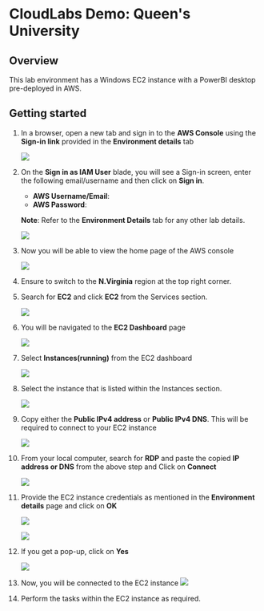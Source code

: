 # CloudLabs Demo: Queen's University

## Overview
This lab environment has a Windows EC2 instance with a PowerBI desktop pre-deployed in AWS.

## Getting started

1. In a browser, open a new tab and sign in to the **AWS Console** using the **Sign-in link** provided in the **Environment details** tab 
   
   ![](images/awssigninlink1.png)

2. On the **Sign in as IAM User** blade, you will see a Sign-in screen,  enter the following email/username and then click on **Sign in**.  

   * **AWS Username/Email**:  <inject key="AzureAdUserEmail"></inject> 
   * **AWS Password**:  <inject key="AzureAdUserPassword"></inject>

   **Note**: Refer to the **Environment Details** tab for any other lab details.
        
   ![](images/awsconsolecreds.png)

3. Now you will be able to view the home page of the AWS console
   
    ![](images/consolehome.png)

4. Ensure to switch to the **N.Virginia** region at the top right corner.
  
5. Search for **EC2** and click **EC2** from the Services section.

   ![](images/ec2.png)

7. You will be navigated to the **EC2 Dashboard** page

   ![](images/ec2-dashboard.png)

8. Select **Instances(running)** from the EC2 dashboard

    ![](images/ec2-instances.png)

9. Select the instance that is listed within the Instances section.

    ![](images/instances.png)

10. Copy either the **Public IPv4 address** or **Public IPv4 DNS**. This will be required to connect to your EC2 instance

    ![](images/dns-ip.png)

11. From your local computer, search for **RDP** and paste the copied **IP address or DNS** from the above step and Click on **Connect**

    ![](images/RDP.png)

12. Provide the EC2 instance credentials as mentioned in the **Environment details** page and click on **OK**

    ![](images/vmcreds.png)

    ![](images/vm-credsconsole.png)

14. If you get a pop-up, click on **Yes**

    ![](images/popup.png)

16. Now, you will be connected to the EC2 instance
    ![](images/ec2-ui.png)

17. Perform the tasks within the EC2 instance as required.
